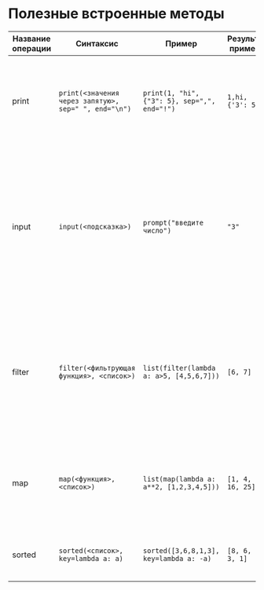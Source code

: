 # Полезные встроенные методы

Название операции | Синтаксис | Пример | Результат примера | Описание
--- | --- | --- | --- | ---
print | `print(<значения через запятую>, sep=" ", end="\n")` | `print(1, "hi", {"3": 5}, sep=",", end="!")` | `1,hi,{'3': 5},` | Печатает значение в консоль с выбранными разделителем (по ум. " ") и окончанием строки (по ум. "\n")
input | `input(<подсказка>)` | `prompt("введите число")` | `"3"` | Принимает ввод с клавиатуры в консоли. Можно передать текст-подсказку, он появится перед курсором ввода. В примере в консоль была введена цифра 3.
filter | `filter(<фильтрующая функция>, <список>)` | `list(filter(lambda a: a>5, [4,5,6,7]))` | `[6, 7]` | Фильтрует переданный список с помощью фильтрующей функции, если функция вернет True, элемент останется в списке. Является генератором
map | `map(<функция>, <список>)` | `list(map(lambda a: a**2, [1,2,3,4,5]))` | `[1, 4, 9, 16, 25]` | Изменяет элементы переданного массива с помощью переданной функции. Является генератором
sorted | `sorted(<список>, key=lambda a: a)` | `sorted([3,6,8,1,3], key=lambda a: -a)` | `[8, 6, 3, 3, 1]` | Сортирует список. Ключ сортировки может быть изменен
